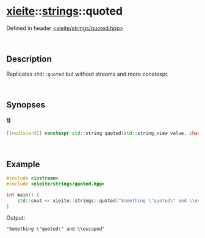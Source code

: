 # [xieite](../../xieite.md)\:\:[strings](../../strings.md)\:\:quoted
Defined in header [<xieite/strings/quoted.hpp>](../../../include/xieite/strings/quoted.hpp)

&nbsp;

## Description
Replicates `std::quoted` but without streams and more constexpr.

&nbsp;

## Synopses
#### 1)
```cpp
[[nodiscard]] constexpr std::string quoted(std::string_view value, char delimiter = '"', char escape = '\\') noexcept;
```

&nbsp;

## Example
```cpp
#include <iostream>
#include <xieite/strings/quoted.hpp>

int main() {
    std::cout << xieite::strings::quoted("Something \"quoted\" and \\escaped") << '\n';
}
```
Output:
```
"Something \"quoted\" and \\escaped"
```
